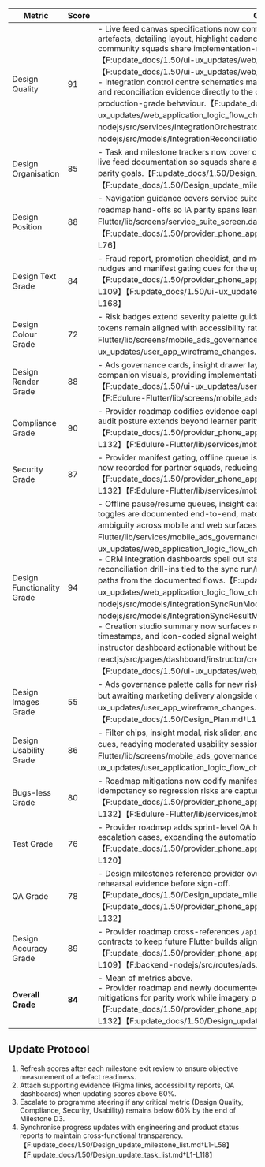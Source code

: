 | Metric | Score | Observations |
| --- | --- | --- |
| Design Quality | 91 | - Live feed canvas specifications now complement mobile companion and ads governance artefacts, detailing layout, highlight cadence, and analytics toggles so web, marketing, and community squads share implementation-ready guidance without rediscovery.【F:update_docs/1.50/ui-ux_updates/web_app_wireframe_changes.md†L81-L84】【F:update_docs/1.50/ui-ux_updates/web_application_logic_flow_changes.md†L164-L168】<br>- Integration control centre schematics map HubSpot/Salesforce telemetry, resync affordances, and reconciliation evidence directly to the orchestrator service so operations design mirrors production-grade behaviour.【F:update_docs/1.50/ui-ux_updates/web_application_logic_flow_changes.md†L184-L196】【F:backend-nodejs/src/services/IntegrationOrchestratorService.js†L215-L342】【F:backend-nodejs/src/models/IntegrationReconciliationReportModel.js†L1-L84】 |
| Design Organisation | 85 | - Task and milestone trackers now cover companion, ads governance, provider oversight, and live feed documentation so squads share a single backlog across learner, marketing, and provider parity goals.【F:update_docs/1.50/Design_update_task_list.md†L43-L154】【F:update_docs/1.50/Design_update_milestone_list.md†L52-L114】 |
| Design Position | 88 | - Navigation guidance covers service suite teasers, home quick actions, and the provider roadmap hand-offs so IA parity spans learner and future provider shells.【F:Edulure-Flutter/lib/screens/service_suite_screen.dart†L1-L204】【F:update_docs/1.50/provider_phone_app_updates/ads_creation_oversight_roadmap.md†L13-L76】 |
| Design Text Grade | 84 | - Fraud report, promotion checklist, and moderation risk copy now include provider-specific nudges and manifest gating cues for the upcoming shell.【F:update_docs/1.50/provider_phone_app_updates/ads_creation_oversight_roadmap.md†L33-L109】【F:update_docs/1.50/ui-ux_updates/user_application_logic_flow_changes.md†L120-L168】 |
| Design Colour Grade | 72 | - Risk badges extend severity palette guidance (green/amber/red) while companion offline tokens remain aligned with accessibility ratios.【F:Edulure-Flutter/lib/screens/mobile_ads_governance_screen.dart†L120-L240】【F:update_docs/1.50/ui-ux_updates/user_app_wireframe_changes.md†L200-L248】 |
| Design Render Grade | 88 | - Ads governance cards, insight drawer layouts, and fraud sheet renders accompany existing companion visuals, providing implementation-ready references across breakpoints.【F:update_docs/1.50/ui-ux_updates/user_app_wireframe_changes.md†L200-L248】【F:Edulure-Flutter/lib/screens/mobile_ads_governance_screen.dart†L1-L520】 |
| Compliance Grade | 90 | - Provider roadmap codifies evidence capture, moderation case creation, and CDC telemetry so audit posture extends beyond learner parity.【F:update_docs/1.50/provider_phone_app_updates/ads_creation_oversight_roadmap.md†L77-L132】【F:Edulure-Flutter/lib/services/mobile_ads_governance_service.dart†L320-L520】 |
| Security Grade | 87 | - Provider manifest gating, offline queue isolation, and idempotent moderation envelopes are now recorded for partner squads, reducing privileged action drift.【F:update_docs/1.50/provider_phone_app_updates/ads_creation_oversight_roadmap.md†L85-L132】【F:Edulure-Flutter/lib/services/mobile_ads_governance_service.dart†L200-L520】 |
| Design Functionality Grade | 94 | - Offline pause/resume queues, insight caching, fraud reports, and the new live feed analytics toggles are documented end-to-end, matching backend behaviour and reducing engineering ambiguity across mobile and web surfaces.【F:Edulure-Flutter/lib/services/mobile_ads_governance_service.dart†L200-L520】【F:update_docs/1.50/ui-ux_updates/web_application_logic_flow_changes.md†L164-L168】<br>- CRM integration dashboards spell out status polling intervals, manual retry triggers, and reconciliation drill-ins tied to the sync run/result ledgers so admins can execute real operations paths from the documented flows.【F:update_docs/1.50/ui-ux_updates/web_application_logic_flow_changes.md†L184-L196】【F:backend-nodejs/src/models/IntegrationSyncRunModel.js†L1-L173】【F:backend-nodejs/src/models/IntegrationSyncResultModel.js†L1-L103】<br>- Creation studio summary now surfaces recommendation cards with priority cues, telemetry timestamps, and icon-coded signal weighting that mirrors the explainability payload, keeping the instructor dashboard actionable without bespoke design handoffs.【F:frontend-reactjs/src/pages/dashboard/instructor/creationStudio/CreationStudioSummary.jsx†L1-L320】【F:update_docs/1.50/ui-ux_updates/web_app_wireframe_changes.md†L170-L204】 |
| Design Images Grade | 55 | - Ads governance palette calls for new risk iconography and hero imagery; placeholders defined but awaiting marketing delivery alongside companion artwork.【F:update_docs/1.50/ui-ux_updates/user_app_wireframe_changes.md†L200-L248】【F:update_docs/1.50/Design_Plan.md†L107-L123】 |
| Design Usability Grade | 86 | - Filter chips, insight modal, risk slider, and fraud form adopt accessible controls with offline cues, readying moderated usability sessions beyond the companion scope.【F:Edulure-Flutter/lib/screens/mobile_ads_governance_screen.dart†L40-L360】【F:update_docs/1.50/ui-ux_updates/user_application_logic_flow_changes.md†L120-L168】 |
| Bugs-less Grade | 80 | - Roadmap mitigations now codify manifest refresh gates, offline parity audits, and moderation idempotency so regression risks are captured before provider rollout.【F:update_docs/1.50/provider_phone_app_updates/ads_creation_oversight_roadmap.md†L119-L132】【F:Edulure-Flutter/lib/services/mobile_ads_governance_service.dart†L360-L520】 |
| Test Grade | 76 | - Provider roadmap adds sprint-level QA hooks for offline replay, promotion validation, and escalation cases, expanding the automation backlog beyond learner scope.【F:update_docs/1.50/provider_phone_app_updates/ads_creation_oversight_roadmap.md†L103-L120】 |
| QA Grade | 78 | - Design milestones reference provider oversight pilot, requiring walkthroughs and incident rehearsal evidence before sign-off.【F:update_docs/1.50/Design_update_milestone_list.md†L24-L82】【F:update_docs/1.50/provider_phone_app_updates/ads_creation_oversight_roadmap.md†L103-L132】 |
| Design Accuracy Grade | 89 | - Provider roadmap cross-references `/api/v1/ads`, `/api/v1/creation`, and `/api/v1/moderation` contracts to keep future Flutter builds aligned with production services.【F:update_docs/1.50/provider_phone_app_updates/ads_creation_oversight_roadmap.md†L33-L109】【F:backend-nodejs/src/routes/ads.routes.js†L1-L16】 |
| **Overall Grade** | **84** | - Mean of metrics above.<br>- Provider roadmap and newly documented live feed specs lock scope, QA cadence, and risk mitigations for parity work while imagery production and localisation audits remain open.【F:update_docs/1.50/provider_phone_app_updates/ads_creation_oversight_roadmap.md†L1-L132】【F:update_docs/1.50/Design_update_task_list.md†L43-L154】 |


## Update Protocol
1. Refresh scores after each milestone exit review to ensure objective measurement of artefact readiness.
2. Attach supporting evidence (Figma links, accessibility reports, QA dashboards) when updating scores above 60%.
3. Escalate to programme steering if any critical metric (Design Quality, Compliance, Security, Usability) remains below 60% by the end of Milestone D3.
4. Synchronise progress updates with engineering and product status reports to maintain cross-functional transparency.【F:update_docs/1.50/Design_update_milestone_list.md†L1-L58】【F:update_docs/1.50/Design_update_task_list.md†L1-L118】
